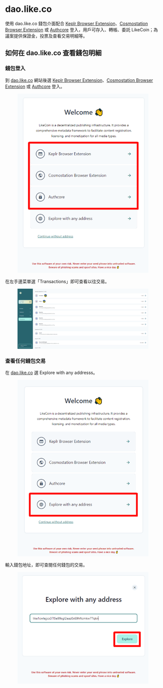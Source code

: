 # dao.like.co

使用 dao.like.co 錢包介面配合 [Keplr Browser Extension](../keplr/)、[Cosmostation Browser Extension](../cosmostation/) 或 [Authcore](../../../user-guide/liker-id/register/) 登入，用戶可存入、轉帳、委託 LikeCoin；為議案提供保證金，投票及查看交易明細等。

## 如何在 dao.like.co 查看錢包明細

### 錢包登入

到 [dao.like.co](https://dao.like.co/) 網站後選 [Keplr Browser Extension](../keplr/)、[Cosmostation Browser Extension](../cosmostation/) 或 [Authcore](../../../user-guide/liker-id/register/) 登入。

<figure><img src="../../../.gitbook/assets/dao.like.co transaction 4.png" alt=""><figcaption></figcaption></figure>

在左手邊菜單選「Transactions」即可查看以往交易。

<figure><img src="../../../.gitbook/assets/dao.like.co transaction 3.png" alt=""><figcaption></figcaption></figure>

### 查看任何錢包交易

在 [dao.like.co](https://dao.like.co/) 選 Explore with any addresss。

<figure><img src="../../../.gitbook/assets/dao.like.co transaction 1.png" alt=""><figcaption></figcaption></figure>

輸入錢包地址，即可查閱任何錢包的交易。

<figure><img src="../../../.gitbook/assets/dao.like.co transaction 2.png" alt=""><figcaption></figcaption></figure>
